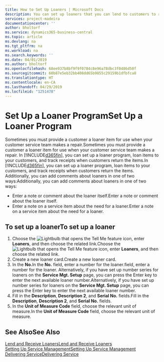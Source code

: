 ```yaml
---
title: How to Set Up Loaners | Microsoft Docs
description: You can set up loaners that you can lend to customers to replace service items while they are in service.
services: project-madeira
documentationcenter: ''
author: bholtorf
ms.service: dynamics365-business-central
ms.topic: article
ms.devlang: na
ms.tgt_pltfrm: na
ms.workload: na
ms.search.keywords: ''
ms.date: 04/01/2019
ms.author: bholtorf
ms.openlocfilehash: 68ee937b8bf9f9f0784c8e96a78dbc3f0486d50f
ms.sourcegitcommit: 60b87e5eb32bb408dd65b9855c29159b1dfbfca8
ms.translationtype: HT
ms.contentlocale: en-CA
ms.lasthandoff: 04/29/2019
ms.locfileid: "1251478"
---
```

# <a name="set-up-a-loaner-program"></a><span data-ttu-id="363f8-103">Set Up a Loaner Program</span><span class="sxs-lookup"><span data-stu-id="363f8-103">Set Up a Loaner Program</span></span>
<span data-ttu-id="363f8-104">Sometimes you must provide a customer a loaner item for use when your customer service team makes a repair.</span><span class="sxs-lookup"><span data-stu-id="363f8-104">Sometimes you must provide a customer a loaner item for use when your customer service team makes a repair.</span></span> <span data-ttu-id="363f8-105">In [!INCLUDE[d365fin](includes/d365fin_md.md)], you can set up a loaner program, loan items to your customers, and track receipts when customers return the items.</span><span class="sxs-lookup"><span data-stu-id="363f8-105">In [!INCLUDE[d365fin](includes/d365fin_md.md)], you can set up a loaner program, loan items to your customers, and track receipts when customers return the items.</span></span> <span data-ttu-id="363f8-106">Additionally, you can add comments about loaners in one of two ways:</span><span class="sxs-lookup"><span data-stu-id="363f8-106">Additionally, you can add comments about loaners in one of two ways:</span></span>  
  
* <span data-ttu-id="363f8-107">Enter a note or comment about the loaner itself.</span><span class="sxs-lookup"><span data-stu-id="363f8-107">Enter a note or comment about the loaner itself.</span></span>  
* <span data-ttu-id="363f8-108">Enter a note on a service item about the need for a loaner.</span><span class="sxs-lookup"><span data-stu-id="363f8-108">Enter a note on a service item about the need for a loaner.</span></span>  

## <a name="to-set-up-a-loaner"></a><span data-ttu-id="363f8-109">To set up a loaner</span><span class="sxs-lookup"><span data-stu-id="363f8-109">To set up a loaner</span></span>  
1. <span data-ttu-id="363f8-110">Choose the ![Lightbulb that opens the Tell Me feature](media/ui-search/search_small.png "Tell me what you want to do") icon, enter **Loaners**, and then choose the related link.</span><span class="sxs-lookup"><span data-stu-id="363f8-110">Choose the ![Lightbulb that opens the Tell Me feature](media/ui-search/search_small.png "Tell me what you want to do") icon, enter **Loaners**, and then choose the related link.</span></span>  
2. <span data-ttu-id="363f8-111">Create a new loaner card.</span><span class="sxs-lookup"><span data-stu-id="363f8-111">Create a new loaner card.</span></span> 
3. <span data-ttu-id="363f8-112">In the **No.**</span><span class="sxs-lookup"><span data-stu-id="363f8-112">In the **No.**</span></span> <span data-ttu-id="363f8-113">field, enter a number for the loaner.</span><span class="sxs-lookup"><span data-stu-id="363f8-113">field, enter a number for the loaner.</span></span> <span data-ttu-id="363f8-114">Alternatively, if you have set up number series for loaners on the **Service Mgt. Setup** page, you can press the Enter key to enter the next available loaner number.</span><span class="sxs-lookup"><span data-stu-id="363f8-114">Alternatively, if you have set up number series for loaners on the **Service Mgt. Setup** page, you can press the Enter key to enter the next available loaner number.</span></span>  
4. <span data-ttu-id="363f8-115">Fill in the **Description**, **Description 2**, and **Serial No.** fields.</span><span class="sxs-lookup"><span data-stu-id="363f8-115">Fill in the **Description**, **Description 2**, and **Serial No.** fields.</span></span>  
5. <span data-ttu-id="363f8-116">In the **Unit of Measure Code** field, choose the relevant unit of measure.</span><span class="sxs-lookup"><span data-stu-id="363f8-116">In the **Unit of Measure Code** field, choose the relevant unit of measure.</span></span>  
  
## <a name="see-also"></a><span data-ttu-id="363f8-117">See Also</span><span class="sxs-lookup"><span data-stu-id="363f8-117">See Also</span></span>
[<span data-ttu-id="363f8-118">Lend and Receive Loaners</span><span class="sxs-lookup"><span data-stu-id="363f8-118">Lend and Receive Loaners</span></span>](service-how-to-lend-receive-loaners.md)  
[<span data-ttu-id="363f8-119">Setting Up Service Management</span><span class="sxs-lookup"><span data-stu-id="363f8-119">Setting Up Service Management</span></span>](service-setup-service.md)  
[<span data-ttu-id="363f8-120">Delivering Service</span><span class="sxs-lookup"><span data-stu-id="363f8-120">Delivering Service</span></span>](service-deliver-service.md)  

